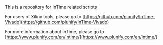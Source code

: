 This is a repository for InTime related scripts

For users of Xilinx tools, please go to [https://github.com/plunify/InTime-Vivado](https://github.com/plunify/InTime-Vivado)

For more information about InTime, please go to [https://www.plunify.com/en/intime/](https://www.plunify.com/en/intime/)
